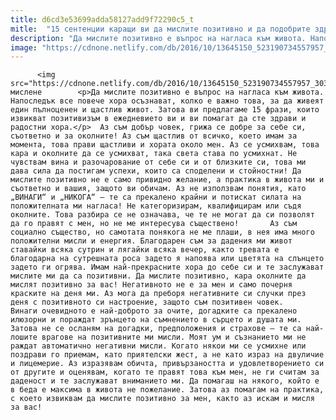 ```yaml
---
title: d6cd3e53699adda58127add9f72290c5_t
mitle:  "15 сентенции каращи ви да мислите позитивно и да подобрите здравето си!"
description: "Да мислите позитивно е въпрос на нагласа към живота. Напоследък все повече хора осъзнават, колко е важно това, за да живеят един пълноценен и щастлив живот. Затова ви предлагаме 15 фрази, които извикват позитивизъм в ежедневието ви и ви помагат да сте здрави и радостни хора. Аз съм добър човек, грижа се добре за себе …"
image: "https://cdnone.netlify.com/db/2016/10/13645150_523190734557957_3033535483645017111_n.jpg"
---
```


          <img src="https://cdnone.netlify.com/db/2016/10/13645150_523190734557957_3033535483645017111_n.jpg"/>позитивно мислене        <p>Да мислите позитивно е въпрос на нагласа към живота. Напоследък все повече хора осъзнават, колко е важно това, за да живеят един пълноценен и щастлив живот. Затова ви предлагаме 15 фрази, които извикват позитивизъм в ежедневието ви и ви помагат да сте здрави и радостни хора.</p>  Аз съм добър човек, грижа се добре за себе си, съответно и за околните! Аз съм щастлив от всичко, което имам за момента, това прави щастливи и хората около мен. Аз се усмихвам, това кара и околните да се усмихват, така света става по усмихнат. Не чувствам вина и разочарование от себе си и от близките си, това ми дава сила да постигам успехи, които са споделени и стойностни! Да мислите позитивно не е само привидно желание, а практика в живота ми и съответно и вашия, защото ви обичам. Аз не използвам понятия, като „ВИНАГИ“ и „НИКОГА“ – те са прекалено крайни и потискат силата на положителната ми нагласа! Не категоризирам, квалифицирам или съдя околните. Това разбира се не означава, че те не могат да си позволят да го правят с мен, но не ме интересува съществено!       Аз съм социално същество, но самотата понякога не ме плаши, в нея има много положителни мисли и енергия. Благодарен съм за дадения ми живот ставайки всяка сутрин и лягайки всяка вечер, както тревата е благодарна на сутрешната роса задето я напоява или цветята на слънцето задето ги огрява. Имам най-прекрасните хора до себе си и те заслужават мислите ми да са позитивни. Да мислите позитивно, кара околните да мислят позитивно за вас! Негативното не е за мен и само почерня краските на деня ми. Аз мога да преборя негативните си случки през деня с позитивното си настроение, защото съм позитивен човек.     Винаги очевидното е най-доброто за очите, догадките са прекалено илюзорни и пораждат зрънцето на съмнението в сърцето и душата ми. Затова не се осланям на догадки, предположения и страхове – те са най-лошите врагове на позитивните ми мисли. Моят ум и съзнанието ми не раждат автоматично негативни мисли. Когато някои ми се усмихне или поздрави го приемам, като приятелски жест, а не като израз на двуличие и лицемерие. Аз изразявам обичта, привързаността и удовлетворението си от другите и оценявам, когато те правят това към мен, не ги считам за даденост и те заслужават вниманието ми. Да помагаш на някого, който е в беда е максима в живота не пожелание. Затова аз помагам на практика, с което извиквам да мислите позитивно за мен, както аз искам и мисля за вас!         